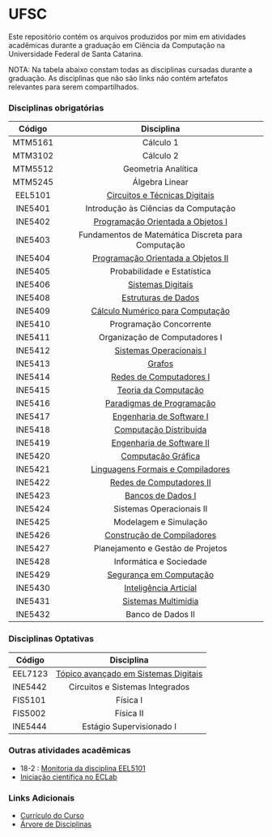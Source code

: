 # UFSC

Este repositório contém os arquivos produzidos por mim em atividades acadêmicas durante a graduação em Ciência da Computação na Universidade Federal de Santa Catarina.

NOTA: Na tabela abaixo constam todas as disciplinas cursadas durante a graduação. As disciplinas que não são links não contém artefatos relevantes para serem compartilhados.

### Disciplinas obrigatórias

| Código  | Disciplina                |
| :-----: | :-----------------------: |
| MTM5161 | Cálculo 1 |
| MTM3102 | Cálculo 2 |
| MTM5512 | Geometria Analítica |
| MTM5245 | Álgebra Linear |
| EEL5101 | [Circuitos e Técnicas Digitais](https://github.com/phaquinosilva/ufsc/tree/master/EEL5101) |
| INE5401 | Introdução às Ciências da Computação |
| INE5402 | [Programação Orientada a Objetos I](https://github.com/phaquinosilva/ufsc/tree/master/INE5402) |
| INE5403 | Fundamentos de Matemática Discreta para Computação |
| INE5404 | [Programação Orientada a Objetos II](https://github.com/phaquinosilva/ufsc/tree/master/INE5404) |
| INE5405 | Probabilidade e Estatística |
| INE5406 | [Sistemas Digitais](https://github.com/phaquinosilva/ufsc/tree/master/INE5406) |
| INE5408 | [Estruturas de Dados](https://github.com/phaquinosilva/ufsc/tree/master/INE5408) |
| INE5409 | [Cálculo Numérico para Computação](https://github.com/phaquinosilva/ufsc/tree/master/INE5409) |
| INE5410 | Programação Concorrente |
| INE5411 | Organização de Computadores I |
| INE5412 | [Sistemas Operacionais I](https://github.com/phaquinosilva/ufsc/tree/master/INE5412) |
| INE5413 | [Grafos](https://github.com/phaquinosilva/ufsc/tree/master/INE5413) |
| INE5414 | [Redes de Computadores I](https://github.com/phaquinosilva/ufsc/tree/master/INE5414) |
| INE5415 | [Teoria da Computação](https://github.com/phaquinosilva/ufsc/tree/master/INE5415) |
| INE5416 | [Paradigmas de Programação](https://github.com/phaquinosilva/ufsc/tree/master/INE5416) |
| INE5417 | [Engenharia de Software I](https://github.com/phaquinosilva/ufsc/tree/master/INE5417) |
| INE5418 | [Computação Distribuída](https://github.com/phaquinosilva/ufsc/tree/main/INE5418) |
| INE5419 | [Engenharia de Software II](https://github.com/phaquinosilva/ufsc/tree/master/INE5419) |
| INE5420 | [Computação Gráfica](https://github.com/phaquinosilva/ufsc/tree/main/INE5420) |
| INE5421 | [Linguagens Formais e Compiladores](https://github.com/phaquinosilva/ufsc/tree/master/INE5421) |
| INE5422 | [Redes de Computadores II](https://github.com/phaquinosilva/ufsc/tree/master/INE5422) |
| INE5423 | [Bancos de Dados I](https://github.com/phaquinosilva/ufsc/tree/master/INE5423) |
| INE5424 | Sistemas Operacionais II |
| INE5425 | Modelagem e Simulação |
| INE5426 | [Construção de Compiladores](https://github.com/phaquinosilva/ufsc/tree/master/INE5426) |
| INE5427 | Planejamento e Gestão de Projetos |
| INE5428 | Informática e Sociedade |
| INE5429 | [Segurança em Computação](https://github.com/phaquinosilva/ufsc/tree/master/INE5429) |
| INE5430 | [Inteligência Articial](https://github.com/phaquinosilva/ufsc/tree/master/INE5430) |
| INE5431 | [Sistemas Multimídia](https://github.com/phaquinosilva/ufsc/tree/master/INE5431) |
| INE5432 | Banco de Dados II |

### Disciplinas Optativas

| Código  | Disciplina                |
| ------  | :-----------------------: |
| EEL7123 | [Tópico avançado em Sistemas Digitais](https://github.com/phaquinosilva/ufsc/tree/master/EEL7123) |
| INE5442 | Circuitos e Sistemas Integrados |
| FIS5101 | Física I |
| FIS5002 | Física II |
| INE5444 | Estágio Supervisionado I |


### Outras atividades acadêmicas

+ 18-2 : [Monitoria da disciplina EEL5101](https://github.com/phaquinosilva/ufsc/tree/master/Monitoria%20EEL5101%20-%2018-2)
+ [Iniciação científica no ECLab]()

### Links Adicionais

+ [Currículo do Curso](http://cagr.sistemas.ufsc.br/relatorios/curriculoCurso?curso=208)
+ [Árvore de Disciplinas](https://github.com/CalicoUFSC/ufsc-cco-reformulado/blob/master/grafo-curricular.svg)
<!-- + [Livros de Referência](https://drive.google.com/drive/folders/1MeU7V2yRrvNLJ4ic_bKYzYOB8Z1vKOKM?usp=sharing)-->
